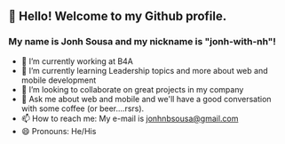 ## 👋 Hello! Welcome to my Github profile.
### My name is Jonh Sousa and my nickname is "jonh-with-nh"!

- 🔭 I’m currently working at B4A
- 🌱 I’m currently learning Leadership topics and more about web and mobile development
- 👯 I’m looking to collaborate on great projects in my company
- 💬 Ask me about web and mobile and we'll have a good conversation with some coffee (or beer....rsrs).
- 📫 How to reach me: My e-mail is jonhnbsousa@gmail.com
- 😄 Pronouns: He/His
